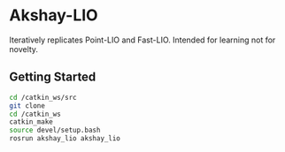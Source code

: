 # Akshay-LIO

Iteratively replicates Point-LIO and Fast-LIO. Intended for learning not for novelty.


## Getting Started

```bash
cd /catkin_ws/src
git clone 
cd /catkin_ws
catkin_make
source devel/setup.bash
rosrun akshay_lio akshay_lio
```

